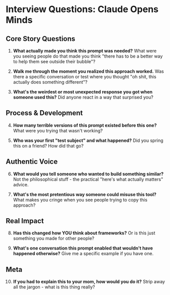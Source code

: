 # Interview Questions: Claude Opens Minds

## Core Story Questions
1. **What actually made you think this prompt was needed?** What were you seeing people do that made you think "there has to be a better way to help them see outside their bubble"?

2. **Walk me through the moment you realized this approach worked.** Was there a specific conversation or test where you thought "oh shit, this actually does something different"?

3. **What's the weirdest or most unexpected response you got when someone used this?** Did anyone react in a way that surprised you?

## Process & Development  
4. **How many terrible versions of this prompt existed before this one?** What were you trying that wasn't working?

5. **Who was your first "test subject" and what happened?** Did you spring this on a friend? How did that go?

## Authentic Voice
6. **What would you tell someone who wanted to build something similar?** Not the philosophical stuff - the practical "here's what actually matters" advice.

7. **What's the most pretentious way someone could misuse this tool?** What makes you cringe when you see people trying to copy this approach?

## Real Impact
8. **Has this changed how YOU think about frameworks?** Or is this just something you made for other people?

9. **What's one conversation this prompt enabled that wouldn't have happened otherwise?** Give me a specific example if you have one.

## Meta
10. **If you had to explain this to your mom, how would you do it?** Strip away all the jargon - what is this thing really?